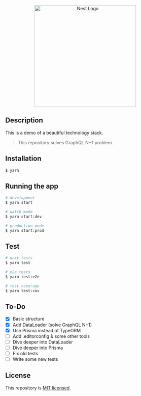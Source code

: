 <p align="center">
  <a href="https://nestjs.com/" target="blank"><img src="https://nestjs.com/img/logo_text.svg" width="320" alt="Nest Logo" /></a>
</p>

## Description

This is a demo of a beautiful technology stack.

> This repository solves GraphQL N+1 problem.

## Installation

```bash
$ yarn
```

## Running the app

```bash
# development
$ yarn start

# watch mode
$ yarn start:dev

# production mode
$ yarn start:prod
```

## Test

```bash
# unit tests
$ yarn test

# e2e tests
$ yarn test:e2e

# test coverage
$ yarn test:cov
```

## To-Do

- [x] Basic structure
- [x] Add DataLoader (solve GraphQL N+1)
- [x] Use Prisma instead of TypeORM
- [ ] Add .editorconfig & some other tools
- [ ] Dive deeper into DataLoader
- [ ] Dive deeper into Prisma
- [ ] Fix old tests
- [ ] Write some new tests

## License

This repository is [MIT licensed](LICENSE).
